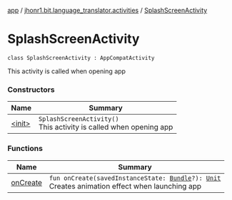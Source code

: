 [app](../../index.md) / [jhonr1.bit.language_translator.activities](../index.md) / [SplashScreenActivity](./index.md)

# SplashScreenActivity

`class SplashScreenActivity : AppCompatActivity`

This activity is called when opening app

### Constructors

| Name | Summary |
|---|---|
| [&lt;init&gt;](-init-.md) | `SplashScreenActivity()`<br>This activity is called when opening app |

### Functions

| Name | Summary |
|---|---|
| [onCreate](on-create.md) | `fun onCreate(savedInstanceState: `[`Bundle`](https://developer.android.com/reference/android/os/Bundle.html)`?): `[`Unit`](https://kotlinlang.org/api/latest/jvm/stdlib/kotlin/-unit/index.html)<br>Creates animation effect when launching app |
